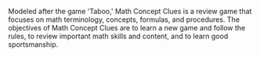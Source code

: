 


Modeled after the game 'Taboo,' Math Concept Clues is a review game that focuses on math terminology, concepts, formulas, and procedures. The objectives of Math Concept Clues are to learn a new game and follow the rules, to review important math skills and content, and to learn good sportsmanship.
